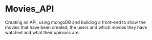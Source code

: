# Movies_API

Creating an API, using mongoDB and building a front-end to show the movies that have been created, the users and which movies they have watched and what their opinions are.

